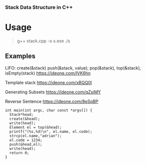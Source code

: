 ### Stack Data Structure in C++

# Usage
  >g++ stack.cpp -o s.exe
  >./s
>
##  Examples

LIFO: create(&stack) push(&stack, value); pop(&stack), top(&stack), isEmpty(stack) https://ideone.com/IVK6hn 

Template stack https://ideone.com/xBQQ0l

Generating Subsets https://ideone.com/qZsiMY

Reverse Sentence https://ideone.com/8eSpBP
```
int main(int argc, char const *argv[]) {
  Stack*head;
  create(&head);
  write(head);
  Element el = top(&head);
  printf("(%s,%d)\n", el.name, el.code);
  strcp(el.name,"adrian");
  el.code = 1234;
  push(&head,el);
  write(head);
  return 0;
}
```
